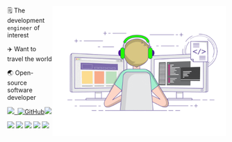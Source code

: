 


<a href="https://voidm.com/" target="_blank"><img align="right"  width="400px" src="./developer-github.gif"  /></a>
<!-- 👨‍💻‍ Engineer -->

🗒️ The development `engineer` of interest

✈️ Want to travel the world

🌏 Open-source software developer

<!-- 🎈 Meet our team of [@Marlkiller](https://pornhub.com/) -->

<!-- [![wechat](https://img.shields.io/badge/公众号：暂时没有-%23323031?style=flat&logo=wechat)](https://pornhub.com/) -->

<p ><a href="https://voidm.com/"><img src="https://komarev.com/ghpvc/?username=marlkiller">&nbsp;&nbsp;<img alt="GitHub" src="https://img.shields.io/badge/dynamic/json?logo=github&label=GitHub+Followers&labelColor=282c34&color=181717&query=%24.data.totalSubs&url=https%3A%2F%2Fapi.spencerwoo.com%2Fsubstats%2F%3Fsource%3Dgithub%26queryKey%3Dmarlkiller&longCache=true"><img src="https://media.giphy.com/media/WUlplcMpOCEmTGBtBW/giphy.gif" width="30">
</a>
<p>

[![](https://img.shields.io/badge/C++-1E90FF?style=flat-square&logo=C&logoColor=white)](#)
[![](https://img.shields.io/badge/-Java-red?style=flat-square&logo=openjdk&logoColor=white)](#)
[![](https://img.shields.io/badge/Python-000000?style=flat-square&logo=Python&logoColor=White)](#)
[![](https://img.shields.io/badge/Vim-2E8B57?style=flat-square&logo=Vim&logoColor=White)](#)
[![](https://img.shields.io/badge/IDE-Jetbrains-000000?style=flat-square&logo=jetbrains&logoColor=White)](#)

<!-- 
<img align="right" src="https://github-readme-stats.vercel.app/api/top-langs/?username=panjf2000&show_icons=true&theme=cobalt&layout=compact" alt="Top Langs" />
-->
